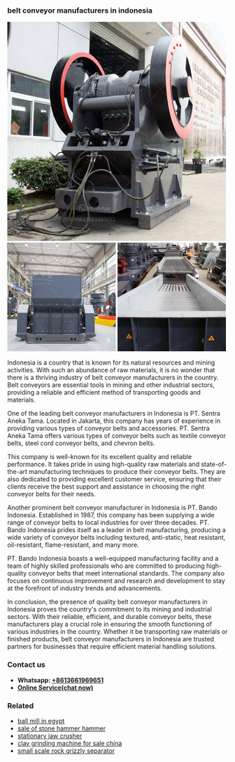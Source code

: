 <h3>belt conveyor manufacturers in indonesia</h3><img src='1708499236.jpg' alt=''><p>Indonesia is a country that is known for its natural resources and mining activities. With such an abundance of raw materials, it is no wonder that there is a thriving industry of belt conveyor manufacturers in the country. Belt conveyors are essential tools in mining and other industrial sectors, providing a reliable and efficient method of transporting goods and materials.</p><p>One of the leading belt conveyor manufacturers in Indonesia is PT. Sentra Aneka Tama. Located in Jakarta, this company has years of experience in providing various types of conveyor belts and accessories. PT. Sentra Aneka Tama offers various types of conveyor belts such as textile conveyor belts, steel cord conveyor belts, and chevron belts.</p><p>This company is well-known for its excellent quality and reliable performance. It takes pride in using high-quality raw materials and state-of-the-art manufacturing techniques to produce their conveyor belts. They are also dedicated to providing excellent customer service, ensuring that their clients receive the best support and assistance in choosing the right conveyor belts for their needs.</p><p>Another prominent belt conveyor manufacturer in Indonesia is PT. Bando Indonesia. Established in 1987, this company has been supplying a wide range of conveyor belts to local industries for over three decades. PT. Bando Indonesia prides itself as a leader in belt manufacturing, producing a wide variety of conveyor belts including textured, anti-static, heat resistant, oil-resistant, flame-resistant, and many more.</p><p>PT. Bando Indonesia boasts a well-equipped manufacturing facility and a team of highly skilled professionals who are committed to producing high-quality conveyor belts that meet international standards. The company also focuses on continuous improvement and research and development to stay at the forefront of industry trends and advancements.</p><p>In conclusion, the presence of quality belt conveyor manufacturers in Indonesia proves the country's commitment to its mining and industrial sectors. With their reliable, efficient, and durable conveyor belts, these manufacturers play a crucial role in ensuring the smooth functioning of various industries in the country. Whether it be transporting raw materials or finished products, belt conveyor manufacturers in Indonesia are trusted partners for businesses that require efficient material handling solutions.</p><h3>Contact us</h3><ul><li><strong>Whatsapp:&nbsp;<a href="https://wa.me/8613661969651">+8613661969651</a></strong></li><li><a href="https://swt.shibang-china.com/?git&amp;zhl&amp;belt conveyor manufacturers in indonesia"><strong>Online Service(chat now)</strong></a></li></ul><h3>Related</h3><ul><li><a href='ball mill in egypt.md'>ball mill in egypt</a></li><li><a href='sale of stone hammer hammer.md'>sale of stone hammer hammer</a></li><li><a href='stationary jaw crusher.md'>stationary jaw crusher</a></li><li><a href='clay grinding machine for sale china.md'>clay grinding machine for sale china</a></li><li><a href='small scale rock grizzly separator.md'>small scale rock grizzly separator</a></li></ul>